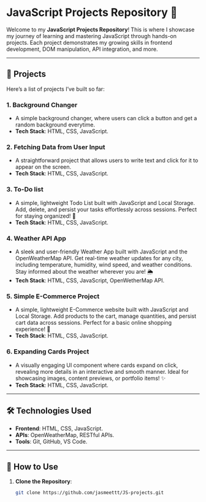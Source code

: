 # JavaScript Projects Repository 🚀

Welcome to my **JavaScript Projects Repository**! This is where I showcase my journey of learning and mastering JavaScript through hands-on projects. Each project demonstrates my growing skills in frontend development, DOM manipulation, API integration, and more.

---

## 📁 Projects

Here’s a list of projects I’ve built so far:

### 1. **Background Changer**

- A simple background changer, where users can click a button and get a random background everytime.
- **Tech Stack**: HTML, CSS, JavaScript.

### 2. **Fetching Data from User Input**

- A straightforward project that allows users to write text and click for it to appear on the screen.
- **Tech Stack**: HTML, CSS, JavaScript.

### 3. **To-Do list**

- A simple, lightweight Todo List built with JavaScript and Local Storage. Add, delete, and persist your tasks effortlessly across sessions. Perfect for staying organized! 🚀
- **Tech Stack**: HTML, CSS, JavaScript.

### 4. **Weather API App**

- A sleek and user-friendly Weather App built with JavaScript and the OpenWeatherMap API. Get real-time weather updates for any city, including temperature, humidity, wind speed, and weather conditions. Stay informed about the weather wherever you are! 🌦️
- **Tech Stack**: HTML, CSS, JavaScript, OpenWetherMap API.

### 5. **Simple E-Commerce Project**

- A simple, lightweight E-Commerce website built with JavaScript and Local Storage. Add products to the cart, manage quantities, and persist cart data across sessions. Perfect for a basic online shopping experience! 🚀
- **Tech Stack**: HTML, CSS, JavaScript.

### 6. **Expanding Cards Project**

- A visually engaging UI component where cards expand on click, revealing more details in an interactive and smooth manner. Ideal for showcasing images, content previews, or portfolio items! ✨
- **Tech Stack**: HTML, CSS, JavaScript.

---

## 🛠️ Technologies Used

- **Frontend**: HTML, CSS, JavaScript.
- **APIs**: OpenWeatherMap, RESTful APIs.
- **Tools**: Git, GitHub, VS Code.

---

## 🚀 How to Use

1. **Clone the Repository**:
   ```bash
   git clone https://github.com/jasmeettt/JS-projects.git
   ```
